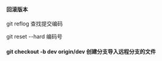 #### 回滚版本

git reflog 查找提交编码

git reset --hard 编码号

#### git checkout -b dev origin/dev  创建分支导入远程分支的文件